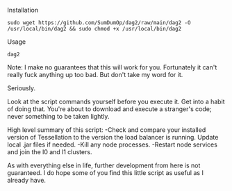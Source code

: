 Installation
```
sudo wget https://github.com/SumDumOp/dag2/raw/main/dag2 -O /usr/local/bin/dag2 && sudo chmod +x /usr/local/bin/dag2
```

Usage
```
dag2
```

Note: I make no guarantees that this will work for you. Fortunately it can't really fuck anything up too bad. But don't take my word for it.

Seriously.

Look at the script commands yourself before you execute it. Get into a habit of doing that. You're about to download and execute a stranger's code; never something to be taken lightly.

High level summary of this script:
-Check and compare your installed version of Tessellation to the version the load balancer is running. Update local .jar files if needed.
-Kill any node processes.
-Restart node services and join the l0 and l1 clusters.

As with everything else in life, further development from here is not guaranteed. I do hope some of you find this little script as useful as I already have.
